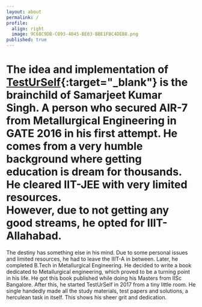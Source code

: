 ```yaml
---
layout: about
permalink: /
profile:
  align: right
  image: 9C68C9DB-C093-4045-BE03-BBE1FBC4DEB8.png
published: true
---
```


# The idea and implementation of [TestUrSelf](https://www.testurself.in){:target="_blank"} is the brainchild of Samarjeet Kumar Singh. A person who secured AIR-7 from Metallurgical Engineering in GATE 2016 in his first attempt. He comes from a very humble background where getting education is dream for thousands. He cleared IIT-JEE with very limited resources. <br> However, due to not getting any good streams, he opted for IIIT-Allahabad. 

The destiny has something else in his mind. Due to some personal issues and limited resources, he had to leave the IIIT-A in between. Later, he completed B.Tech in Metallurgical Engineering. He decided to write a book dedicated to Metallurgical engineering, which proved to be a turning point in his life. He got this book published while doing his Masters from IISc Bangalore. After this, he started TestUrSelf in 2017 from a tiny little room. He single handedly made all the study materials, test papers and solutions, a herculean task in itself. This shows his sheer grit and dedication.
